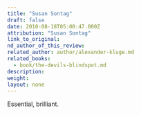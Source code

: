 ```yaml
---
title: "Susan Sontag"
draft: false
date: 2010-08-18T05:00:47.000Z
attribution: "Susan Sontag"
link_to_original:
nd_author_of_this_review:
related_author: author/alexander-kluge.md
related_books:
  - book/the-devils-blindspot.md
description:
weight:
layout: none
---
```

Essential, brilliant.

